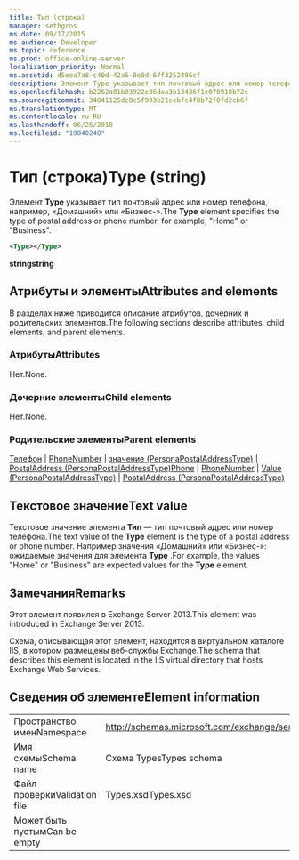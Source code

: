 ```yaml
---
title: Тип (строка)
manager: sethgros
ms.date: 09/17/2015
ms.audience: Developer
ms.topic: reference
ms.prod: office-online-server
localization_priority: Normal
ms.assetid: d5eea7a8-c40d-42a6-8e0d-67f3252496cf
description: Элемент Type указывает тип почтовый адрес или номер телефона, например, HomeorBusiness.
ms.openlocfilehash: b2262a01b03922e36daa3b13436f1e070918b72c
ms.sourcegitcommit: 34041125dc8c5f993b21cebfc4f8b72f0fd2cb6f
ms.translationtype: MT
ms.contentlocale: ru-RU
ms.lasthandoff: 06/25/2018
ms.locfileid: "19840248"
---
```

# <a name="type-string"></a><span data-ttu-id="439ca-103">Тип (строка)</span><span class="sxs-lookup"><span data-stu-id="439ca-103">Type (string)</span></span>

<span data-ttu-id="439ca-104">Элемент **Type** указывает тип почтовый адрес или номер телефона, например, «Домашний» или «Бизнес-».</span><span class="sxs-lookup"><span data-stu-id="439ca-104">The **Type** element specifies the type of postal address or phone number, for example, "Home" or "Business".</span></span> 
  
```XML
<Type></Type>
```

 <span data-ttu-id="439ca-105">**string**</span><span class="sxs-lookup"><span data-stu-id="439ca-105">**string**</span></span>
## <a name="attributes-and-elements"></a><span data-ttu-id="439ca-106">Атрибуты и элементы</span><span class="sxs-lookup"><span data-stu-id="439ca-106">Attributes and elements</span></span>

<span data-ttu-id="439ca-107">В разделах ниже приводится описание атрибутов, дочерних и родительских элементов.</span><span class="sxs-lookup"><span data-stu-id="439ca-107">The following sections describe attributes, child elements, and parent elements.</span></span>
  
### <a name="attributes"></a><span data-ttu-id="439ca-108">Атрибуты</span><span class="sxs-lookup"><span data-stu-id="439ca-108">Attributes</span></span>

<span data-ttu-id="439ca-109">Нет.</span><span class="sxs-lookup"><span data-stu-id="439ca-109">None.</span></span>
  
### <a name="child-elements"></a><span data-ttu-id="439ca-110">Дочерние элементы</span><span class="sxs-lookup"><span data-stu-id="439ca-110">Child elements</span></span>

<span data-ttu-id="439ca-111">Нет.</span><span class="sxs-lookup"><span data-stu-id="439ca-111">None.</span></span>
  
### <a name="parent-elements"></a><span data-ttu-id="439ca-112">Родительские элементы</span><span class="sxs-lookup"><span data-stu-id="439ca-112">Parent elements</span></span>

<span data-ttu-id="439ca-113">[Телефон](phone.md) | [PhoneNumber](phonenumber.md) | [значение (PersonaPostalAddressType)](value-personapostaladdresstype.md) | [PostalAddress (PersonaPostalAddressType)](postaladdress-personapostaladdresstype.md)</span><span class="sxs-lookup"><span data-stu-id="439ca-113">[Phone](phone.md) | [PhoneNumber](phonenumber.md) | [Value (PersonaPostalAddressType)](value-personapostaladdresstype.md) | [PostalAddress (PersonaPostalAddressType)](postaladdress-personapostaladdresstype.md)</span></span>
  
## <a name="text-value"></a><span data-ttu-id="439ca-114">Текстовое значение</span><span class="sxs-lookup"><span data-stu-id="439ca-114">Text value</span></span>

<span data-ttu-id="439ca-115">Текстовое значение элемента **Тип** — тип почтовый адрес или номер телефона.</span><span class="sxs-lookup"><span data-stu-id="439ca-115">The text value of the **Type** element is the type of a postal address or phone number.</span></span> <span data-ttu-id="439ca-116">Например значения «Домашний» или «Бизнес-»: ожидаемые значения для элемента **Type** .</span><span class="sxs-lookup"><span data-stu-id="439ca-116">For example, the values "Home" or "Business" are expected values for the **Type** element.</span></span> 
  
## <a name="remarks"></a><span data-ttu-id="439ca-117">Замечания</span><span class="sxs-lookup"><span data-stu-id="439ca-117">Remarks</span></span>

<span data-ttu-id="439ca-118">Этот элемент появился в Exchange Server 2013.</span><span class="sxs-lookup"><span data-stu-id="439ca-118">This element was introduced in Exchange Server 2013.</span></span>
  
<span data-ttu-id="439ca-119">Схема, описывающая этот элемент, находится в виртуальном каталоге IIS, в котором размещены веб-службы Exchange.</span><span class="sxs-lookup"><span data-stu-id="439ca-119">The schema that describes this element is located in the IIS virtual directory that hosts Exchange Web Services.</span></span>
  
## <a name="element-information"></a><span data-ttu-id="439ca-120">Сведения об элементе</span><span class="sxs-lookup"><span data-stu-id="439ca-120">Element information</span></span>

|||
|:-----|:-----|
|<span data-ttu-id="439ca-121">Пространство имен</span><span class="sxs-lookup"><span data-stu-id="439ca-121">Namespace</span></span>  <br/> |http://schemas.microsoft.com/exchange/services/2006/types  <br/> |
|<span data-ttu-id="439ca-122">Имя схемы</span><span class="sxs-lookup"><span data-stu-id="439ca-122">Schema name</span></span>  <br/> |<span data-ttu-id="439ca-123">Схема Types</span><span class="sxs-lookup"><span data-stu-id="439ca-123">Types schema</span></span>  <br/> |
|<span data-ttu-id="439ca-124">Файл проверки</span><span class="sxs-lookup"><span data-stu-id="439ca-124">Validation file</span></span>  <br/> |<span data-ttu-id="439ca-125">Types.xsd</span><span class="sxs-lookup"><span data-stu-id="439ca-125">Types.xsd</span></span>  <br/> |
|<span data-ttu-id="439ca-126">Может быть пустым</span><span class="sxs-lookup"><span data-stu-id="439ca-126">Can be empty</span></span>  <br/> ||
   

